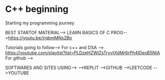 # C++ beginning
Starting my programming journey 

BEST STARTOF MATERIAL-->
  LEARN BASICS OF C PROG-->https://youtu.be/irqbmMNs2Bo

Tutorials going to follow-->
 For c++ and DSA --> https://youtube.com/playlist?list=PLDzeHZWIZsTryvtXdMr6rPh4IDexB5NIA
 For github -->


SOFTWARES AND SITES USING-->
    -->REPLIT
    -->GITHUB
    -->LEETCODE
    -->YOUTUBE